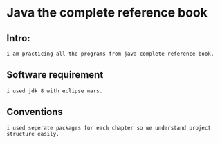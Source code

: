 # Java the complete reference book
## Intro:
```
i am practicing all the programs from java complete reference book.
```
## Software requirement
```
i used jdk 8 with eclipse mars.
```
## Conventions
```
i used seperate packages for each chapter so we understand project structure easily.
```
